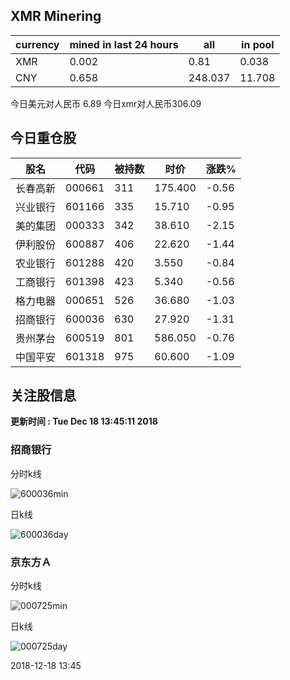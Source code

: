 ## XMR Minering

|currency|mined in last 24 hours|all|in pool|
|---|---|---|---|
|XMR|0.002|0.81|0.038|
|CNY|0.658|248.037|11.708|

今日美元对人民币 6.89	今日xmr对人民币306.09


## 今日重仓股 

|股名|代码|被持数|时价|涨跌%|
|---|---|---|---|---|
|长春高新|000661|311|175.400|-0.56|
|兴业银行|601166|335|15.710|-0.95|
|美的集团|000333|342|38.610|-2.15|
|伊利股份|600887|406|22.620|-1.44|
|农业银行|601288|420|3.550|-0.84|
|工商银行|601398|423|5.340|-0.56|
|格力电器|000651|526|36.680|-1.03|
|招商银行|600036|630|27.920|-1.31|
|贵州茅台|600519|801|586.050|-0.76|
|中国平安|601318|975|60.600|-1.09|

## 关注股信息
**更新时间 : Tue Dec 18 13:45:11 2018**
### 招商银行 
分时k线

![600036min](http://image.sinajs.cn/newchart/min/n/sh600036.gif)

日k线

![600036day](http://image.sinajs.cn/newchart/daily/n/sh600036.gif)

### 京东方Ａ 
分时k线

![000725min](http://image.sinajs.cn/newchart/min/n/sz000725.gif)

日k线

![000725day](http://image.sinajs.cn/newchart/daily/n/sz000725.gif)

2018-12-18 13:45
